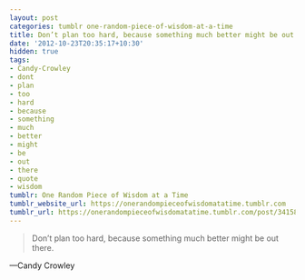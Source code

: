 ```yaml
---
layout: post
categories: tumblr one-random-piece-of-wisdom-at-a-time
title: Don’t plan too hard, because something much better might be out there.
date: '2012-10-23T20:35:17+10:30'
hidden: true
tags:
- Candy-Crowley
- dont
- plan
- too
- hard
- because
- something
- much
- better
- might
- be
- out
- there
- quote
- wisdom
tumblr: One Random Piece of Wisdom at a Time
tumblr_website_url: https://onerandompieceofwisdomatatime.tumblr.com
tumblr_url: https://onerandompieceofwisdomatatime.tumblr.com/post/34158219980/dont-plan-too-hard-because-something-much-better
---
```

> Don’t plan too hard, because something much better might be out there.

—Candy Crowley
